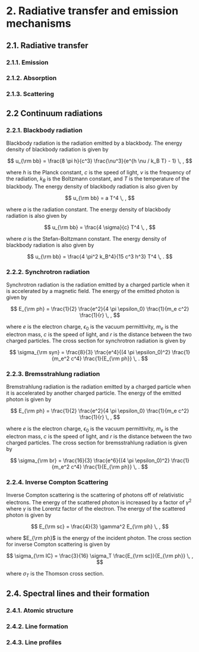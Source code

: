 # 2. Radiative transfer and emission mechanisms
## 2.1. Radiative transfer

### 2.1.1. Emission

### 2.1.2. Absorption

### 2.1.3. Scattering

## 2.2 Continuum radiations
### 2.2.1. Blackbody radiation
Blackbody radiation is the radiation emitted by a blackbody. The energy density of blackbody radiation is given by

$$
u_{\rm bb} = \frac{8 \pi h}{c^3} \frac{\nu^3}{e^{h \nu / k_B T} - 1} \, ,
$$

where $h$ is the Planck constant, $c$ is the speed of light, $\nu$ is the frequency of the radiation, $k_B$ is the Boltzmann constant, and $T$ is the temperature of the blackbody. The energy density of blackbody radiation is also given by

$$
u_{\rm bb} = a T^4 \, ,
$$

where $a$ is the radiation constant. The energy density of blackbody radiation is also given by

$$
u_{\rm bb} = \frac{4 \sigma}{c} T^4 \, ,
$$

where $\sigma$ is the Stefan-Boltzmann constant. The energy density of blackbody radiation is also given by

$$
u_{\rm bb} = \frac{4 \pi^2 k_B^4}{15 c^3 h^3} T^4 \, .
$$

### 2.2.2. Synchrotron radiation
Synchrotron radiation is the radiation emitted by a charged particle when it is accelerated by a magnetic field. The energy of the emitted photon is given by

$$
E_{\rm ph} = \frac{1}{2} \frac{e^2}{4 \pi \epsilon_0} \frac{1}{m_e c^2} \frac{1}{r} \, ,
$$

where $e$ is the electron charge, $\epsilon_0$ is the vacuum permittivity, $m_e$ is the electron mass, $c$ is the speed of light, and $r$ is the distance between the two charged particles. The cross section for synchrotron radiation is given by

$$
\sigma_{\rm syn} = \frac{8}{3} \frac{e^4}{(4 \pi \epsilon_0)^2} \frac{1}{m_e^2 c^4} \frac{1}{E_{\rm ph}} \, .
$$

### 2.2.3. Bremsstrahlung radiation
Bremstrahlung radiation is the radiation emitted by a charged particle when it is accelerated by another charged particle. The energy of the emitted photon is given by

$$
E_{\rm ph} = \frac{1}{2} \frac{e^2}{4 \pi \epsilon_0} \frac{1}{m_e c^2} \frac{1}{r} \, ,
$$

where $e$ is the electron charge, $\epsilon_0$ is the vacuum permittivity, $m_e$ is the electron mass, $c$ is the speed of light, and $r$ is the distance between the two charged particles. The cross section for bremsstrahlung radiation is given by

$$
\sigma_{\rm br} = \frac{16}{3} \frac{e^6}{(4 \pi \epsilon_0)^2} \frac{1}{m_e^2 c^4} \frac{1}{E_{\rm ph}} \, .
$$

### 2.2.4. Inverse Compton Scattering
Inverse Compton scattering is the scattering of photons off of relativistic electrons. The energy of the scattered photon is increased by a factor of $\gamma^2$ where $\gamma$ is the Lorentz factor of the electron. The energy of the scattered photon is given by

$$
E_{\rm sc} = \frac{4}{3} \gamma^2 E_{\rm ph} \, ,
$$

where $E_{\rm ph}$ is the energy of the incident photon. The cross section for inverse Compton scattering is given by

$$
\sigma_{\rm IC} = \frac{3}{16} \sigma_T \frac{E_{\rm sc}}{E_{\rm ph}} \, ,
$$

where $\sigma_T$ is the Thomson cross section.

## 2.4. Spectral lines and their formation
### 2.4.1. Atomic structure

### 2.4.2. Line formation

### 2.4.3. Line profiles